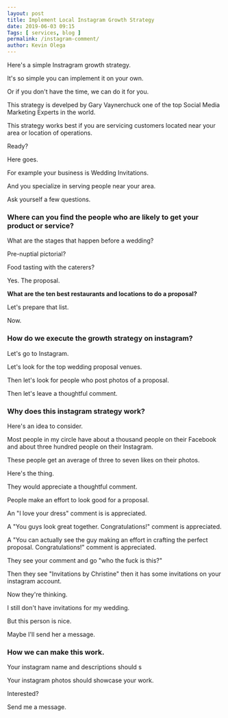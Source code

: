 ```yaml
--- 
layout: post 
title: Implement Local Instagram Growth Strategy
date: 2019-06-03 09:15
Tags: [ services, blog ]
permalink: /instagram-comment/ 
author: Kevin Olega 
--- 
```

Here's a simple Instragram growth strategy.

It's so simple you can implement it on your own.

Or if you don't have the time, we can do it for you.

This strategy is develped by Gary Vaynerchuck one of the top Social Media Marketing Experts in the world.

This strategy works best if you are servicing customers located near your area or location of operations.

Ready?

Here goes.

For example your business is Wedding Invitations.

And you specialize in serving people near your area.

Ask yourself a few questions.

### Where can you find the people who are likely to get your product or service?

What are the stages that happen before a wedding?

Pre-nuptial pictorial?

Food tasting with the caterers?

Yes. The proposal.

**What are the ten best restaurants and locations to do a proposal?**

Let's prepare that list.

Now.

### How do we execute the growth strategy on instagram?

Let's go to Instagram.

Let's look for the top wedding proposal venues.

Then let's look for people who post photos of a proposal.

Then let's leave a thoughtful comment.

### Why does this instagram strategy work?

Here's an idea to consider.

Most people in my circle have about a thousand people on their Facebook and about three hundred people on their Instagram.

These people get an average of three to seven likes on their photos.

Here's the thing.

They would appreciate a thoughtful comment.

People make an effort to look good for a proposal.

An "I love your dress" comment is is appreciated.

A "You guys look great together. Congratulations!" comment is appreciated.

A "You can actually see the guy making an effort in crafting the perfect proposal. Congratulations!" comment is appreciated.

They see your comment and go "who the fuck is this?"

Then they see "Invitations by Christine" then it has some invitations on your instagram account.

Now they're thinking.

I still don't have invitations for my wedding.

But this person is nice.

Maybe I'll send her a message.

### How we can make this work.

Your instagram name and descriptions should s

Your instagram photos should showcase your work.

Interested?

Send me a message.